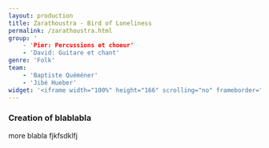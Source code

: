 ```yaml
---
layout: production
title: Zarathoustra - Bird of Loneliness
permalink: /zarathoustra.html
group: '
    - 'Pier: Percussions et choeur'
    - 'David: Guitare et chant'
genre: 'Folk'
team:
    - 'Baptiste Quéméner'
    - 'Jibé Hueber'
widget: '<iframe width="100%" height="166" scrolling="no" frameborder="no" src="https://w.soundcloud.com/player/?url=http%3A%2F%2Fapi.soundcloud.com%2Ftracks%2F80364925&amp;color=ff6600&amp;auto_play=false&amp;show_artwork=false"></iframe>'
---
```


### Creation of blablabla

more blabla fjkfsdklfj
